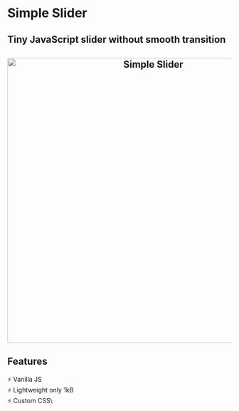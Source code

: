 # Simple Slider

## Tiny JavaScript slider without smooth transition

<h2 align="center">
  <img src="https://github.com/foxclerec/simple-slider/tree/main/images/slider/demo.gif" alt="Simple Slider" width="640px" />
  <br>
</h2>

## Features

⚡️ Vanilla JS\
⚡️ Lightweight only 1kB\
⚡️ Custom CSS\

